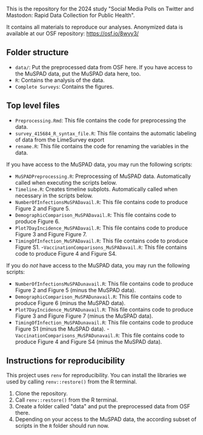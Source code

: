 This is the repository for the 2024 study "Social Media Polls on Twitter and Mastodon:
Rapid Data Collection for Public Health".

It contains all materials to reproduce our analyses. Anonymized data is available at our OSF repository: https://osf.io/8wvy3/

## Folder structure

-   `data/`: Put the preprocessed data from OSF here. If you have access to the MuSPAD data, put the MuSPAD data here, too.
-   `R`: Contains the analysis of the data.
-   `Complete Surveys`: Contains the figures.


## Top level files

-  `Preprocessing.Rmd`: This file contains the code for preprocessing the data.
-  `survey_415684_R_syntax_file.R`: This file contains the automatic labeling of data from the LimeSurvey export
-  `rename.R`: This file contains the code for renaming the variables in the data.

If you have access to the MuSPAD data, you may run the following scripts:

- `MuSPADPreprocessing.R`: Preprocessing of MuSPAD data. Automatically called when executing the scripts below.
- `Timeline.R`: Creates timeline subplots. Automatically called when necessary in the scripts below. 
- `NumberOfInfectionsMuSPADavail.R`: This file contains code to produce Figure 2 and Figure 5.
- `DemographicComparison_MuSPADavail.R`: This file contains code to produce Figure 6.
- `Plot7DayIncidence_MuSPADavail.R`: This file contains code to produce Figure 3 and Figure Figure 7.
- `TimingOfInfection_MuSPADavail.R`: This file contains code to produce Figure S1.
-`VaccinationComparisons_MuSPADavail.R`: This file contains code to produce Figure 4 and Figure S4.

If you do _not_ have access to the MuSPAD data, you may run the following scripts:

- `NumberOfInfectionsMuSPADunavail.R`: This file contains code to produce Figure 2 and Figure 5 (minus the MuSPAD data).
- `DemographicComparison_MuSPADunavail.R`: This file contains code to produce Figure 6 (minus the MuSPAD data).
- `Plot7DayIncidence_MuSPADunavail.R`: This file contains code to produce Figure 3 and Figure Figure 7 (minus the MuSPAD data).
- `TimingOfInfection_MuSPADunavail.R`: This file contains code to produce Figure S1 (minus the MuSPAD data).
-`VaccinationComparisons_MuSPADunavail.R`: This file contains code to produce Figure 4 and Figure S4 (minus the MuSPAD data).

## Instructions for reproducibility

This project uses `renv` for reproducibility. You can install the libraries we used by calling `renv::restore()` from the R terminal.

1. Clone the repository.
2. Call `renv::restore()` from the R terminal.
3. Create a folder called "data" and put the preprocessed data from OSF there.
4. Depending on your access to the MuSPAD data, the according subset of scripts in the `R` folder should run now.
